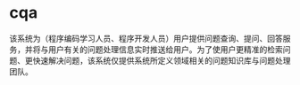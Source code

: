 cqa
===

该系统为（程序编码学习人员、程序开发人员）用户提供问题查询、提问、回答服务，并将与用户有关的问题处理信息实时推送给用户。为了使用户更精准的检索问题、更快速解决问题，该系统仅提供系统所定义领域相关的问题知识库与问题处理团队。
